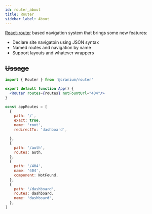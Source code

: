 ```yaml
---
id: router_about
title: Router
sidebar_label: About
---
```


[React-router](https://reacttraining.com/react-router/web/guides/quick-start) 
 based navigation system that brings some new features: 
- Declare site navigatoin using JSON syntax
- Named routes and navigation by name
- Support layouts and whatever wrappers


## ~~Ussage~~

```jsx
import { Router } from '@cranium/router'

export default function App() {
  <Router routes={routes} notFountUrl="404"/>
}
```

```jsx
const appRoutes = [
  {
    path: '/',
    exact: true,
    name: 'root',
    redirectTo: 'dashboard',

  },
  {
    path: '/auth',
    routes: auth,
  },
  {
    path: '/404',
    name: '404',
    component: NotFound,
  },
  {
    path: '/dashboard',
    routes: dashboard,
    name: 'dashboard',
  },
]
```


